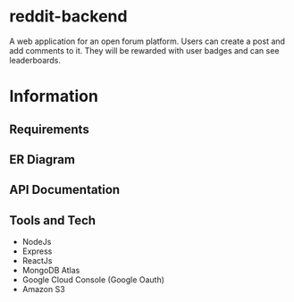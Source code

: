 # reddit-backend

A web application for an open forum platform. Users can create a post and add comments to it. They will be rewarded with user badges and can see leaderboards.

# Information

## Requirements

## ER Diagram

## API Documentation

## Tools and Tech
- NodeJs
- Express
- ReactJs
- MongoDB Atlas
- Google Cloud Console (Google Oauth)
- Amazon S3

